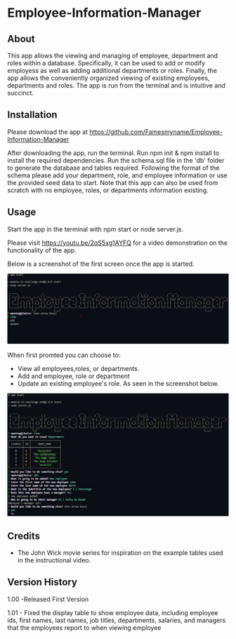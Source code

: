# Employee-Information-Manager

## About

This app allows the viewing and managing of employee, department and roles within a database. Specifically, it can be used to add or modify employess as well as adding additional departments or roles.
Finally, the app allows the conveniently organized viewing of existing employees, departments and roles. 
The app is run from the terminal and is intuitive and succinct.


## Installation

Please download the app at https://github.com/Famesmyname/Employee-Information-Manager

After downloading the app, run the terminal.
Run npm init & npm install to install the required dependencies.
Run the schema.sql file in the 'db' folder to generate the database and tables required.
Following the format of the schema please add your department, role, and employee information or use the provided seed data to start.
Note that this app can also be used from scratch with no employee, roles, or departments information existing.

## Usage

Start the app in the terminal with npm start or node server.js.

Please visit https://youtu.be/2qS5xg1AYFQ for a video demonstration on the functionality of the app.

Below is a screenshot of the first screen once the app is started.


![Screenshot of home screen](./images/EIM_screenshot_01.png)


When first promted you can choose to:
- View all employees,roles, or departments.
- Add and employee, role or department
- Update an existing employee's role.
As seen in the screenshot below.


![Screenshot of home screen](./images/EIM_screenshot_03.png)


## Credits
- The John Wick movie series for inspiration on the example tables used in the instructional video.

## Version History

1.00    -Released First Version

1.01    - Fixed the display table to show employee data, including employee ids, first names, last names, job titles, departments, salaries, and managers that the  employees report to when viewing employee